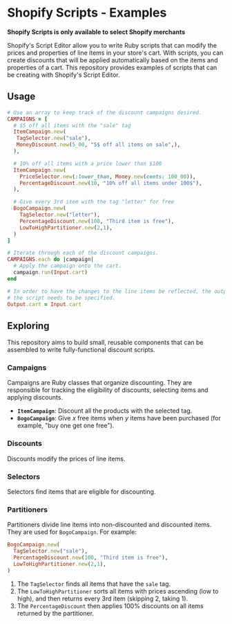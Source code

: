 # Shopify Scripts - Examples

**Shopify Scripts is only available to select Shopify merchants**

Shopify's Script Editor allow you to write Ruby scripts that can modify the prices and properties of line items in your store's cart. With scripts, you can create discounts that will be applied automatically based on the items and properties of a cart. This repository provides examples of scripts that can be creating with Shopify's Script Editor.

## Usage

```ruby
# Use an array to keep track of the discount campaigns desired.
CAMPAIGNS = [
  # $5 off all items with the "sale" tag
  ItemCampaign.new(
   TagSelector.new("sale"),
   MoneyDiscount.new(5_00, "5$ off all items on sale",),
  ),

  # 10% off all items with a price lower than $100
  ItemCampaign.new(
    PriceSelector.new(:lower_than, Money.new(cents: 100_00)),
    PercentageDiscount.new(10, "10% off all items under 100$"),
  ),

  # Give every 3rd item with the tag "letter" for free
  BogoCampaign.new(
    TagSelector.new("letter"),
    PercentageDiscount.new(100, "Third item is free"),
    LowToHighPartitioner.new(2,1),
  )
]

# Iterate through each of the discount campaigns.
CAMPAIGNS.each do |campaign|
  # Apply the campaign onto the cart.
  campaign.run(Input.cart)
end

# In order to have the changes to the line items be reflected, the output of
# the script needs to be specified.
Output.cart = Input.cart
```

## Exploring

This repository aims to build small, reusable components that can be assembled to write fully-functional discount scripts.

### Campaigns

Campaigns are Ruby classes that organize discounting. They are responsible for tracking the eligibility of discounts, selecting items and applying discounts.

* **`ItemCampaign`**: Discount all the products with the selected tag.
* **`BogoCampaign`**: Give *x* free items when *y* items have been purchased (for example, "buy one get one free").

### Discounts

Discounts modify the prices of line items.

### Selectors

Selectors find items that are eligible for discounting.

### Partitioners

Partitioners divide line items into non-discounted and discounted items. They are used for `BogoCampaign`. For example:

```ruby
BogoCampaign.new(
  TagSelector.new("sale"),
  PercentageDiscount.new(100, "Third item is free"),
  LowToHighPartitioner.new(2,1),
)
```

1) The `TagSelector` finds all items that have the `sale` tag.
2) The `LowToHighPartitioner` sorts all items with prices ascending (low to high), and then returns every 3rd item (skipping 2, taking 1).
3) The `PercentageDiscount` then applies 100% discounts on all items returned by the partitioner.
